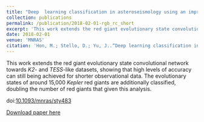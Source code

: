 ```yaml
---
title: "Deep  learning classification in asteroseismology using an improved neural network: results on 15,000 *Kepler* red giants and  applications to K2 and TESS data"
collection: publications
permalink: /publication/2018-02-01-rgb_rc_short
excerpt: 'This work extends the red giant evolutionary state convolutional network towards *K2*- and *TESS*-like datasets, showing that high levels of accuracy can still being achieved for shorter observational data.  The evolutionary states of around 15,000 *Kepler* red giants are additionally classified, doubling the number of red giants that given this analysis.'
date: 2018-02-01
venue: 'MNRAS'
citation: 'Hon, M.; Stello, D.; Yu, J..“Deep learning classification in asteroseismology using an improved neural network: result on 15000  *Kepler* red giants and applications to *K2* and *TESS* data”, 2018, MNRAS, 476, 3233.'
---
```

This work extends the red giant evolutionary state convolutional network towards *K2*- and *TESS*-like datasets, showing that high levels of accuracy can still being achieved for shorter observational data.  The evolutionary states of around 15,000 *Kepler* red giants are additionally classified, doubling the number of red giants that given this analysis.

doi:[10.1093/mnras/sty483](https://arxiv.org/ct?url=https%3A%2F%2Fdx.doi.org%2F10.1093%2Fmnras%2Fsty483&v=1ceb833f)

[Download paper here](https://arxiv.org/pdf/1802.07260)

